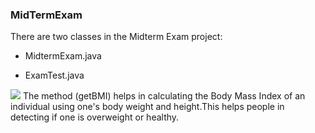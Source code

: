 ### MidTermExam
There are two classes in the Midterm Exam project:

- MidtermExam.java

- ExamTest.java

![](.jpg)
The method (getBMI) helps in calculating the Body Mass Index of an individual using one's body weight and height.This helps people in detecting if one is overweight or healthy.
